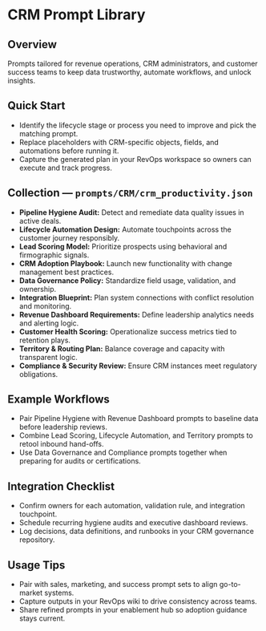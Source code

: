 # CRM Prompt Library

## Overview
Prompts tailored for revenue operations, CRM administrators, and customer success teams to keep data trustworthy, automate workflows, and unlock insights.

## Quick Start
- Identify the lifecycle stage or process you need to improve and pick the matching prompt.
- Replace placeholders with CRM-specific objects, fields, and automations before running it.
- Capture the generated plan in your RevOps workspace so owners can execute and track progress.

## Collection — `prompts/CRM/crm_productivity.json`
- **Pipeline Hygiene Audit:** Detect and remediate data quality issues in active deals.
- **Lifecycle Automation Design:** Automate touchpoints across the customer journey responsibly.
- **Lead Scoring Model:** Prioritize prospects using behavioral and firmographic signals.
- **CRM Adoption Playbook:** Launch new functionality with change management best practices.
- **Data Governance Policy:** Standardize field usage, validation, and ownership.
- **Integration Blueprint:** Plan system connections with conflict resolution and monitoring.
- **Revenue Dashboard Requirements:** Define leadership analytics needs and alerting logic.
- **Customer Health Scoring:** Operationalize success metrics tied to retention plays.
- **Territory & Routing Plan:** Balance coverage and capacity with transparent logic.
- **Compliance & Security Review:** Ensure CRM instances meet regulatory obligations.

## Example Workflows
- Pair Pipeline Hygiene with Revenue Dashboard prompts to baseline data before leadership reviews.
- Combine Lead Scoring, Lifecycle Automation, and Territory prompts to retool inbound hand-offs.
- Use Data Governance and Compliance prompts together when preparing for audits or certifications.

## Integration Checklist
- Confirm owners for each automation, validation rule, and integration touchpoint.
- Schedule recurring hygiene audits and executive dashboard reviews.
- Log decisions, data definitions, and runbooks in your CRM governance repository.

## Usage Tips
- Pair with sales, marketing, and success prompt sets to align go-to-market systems.
- Capture outputs in your RevOps wiki to drive consistency across teams.
- Share refined prompts in your enablement hub so adoption guidance stays current.
